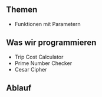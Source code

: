 ## Themen 
* Funktionen mit Parametern

## Was wir programmieren
* Trip Cost Calculator
* Prime Number Checker
* Cesar Cipher

## Ablauf
